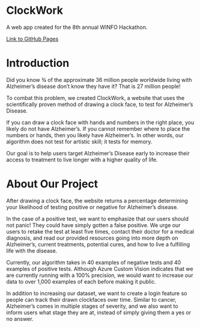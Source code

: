 # ClockWork

A web app created for the 8th annual WINFO Hackathon.

[Link to GitHub Pages](https://locksleylk.github.io/winfoHackathon2020/index.html)

# Introduction

Did you know ¾ of the approximate 36 million people worldwide living with Alzheimer’s disease don’t know they have it? That is 27 million people!

To combat this problem, we created ClockWork, a website that uses the scientifically proven method of drawing a clock face, to test for Alzheimer’s Disease. 

If you can draw a clock face with hands and numbers in the right place, you likely do not have Alzheimer’s. If you cannot remember where to place the numbers or hands, then you likely have Alzheimer’s. In other words, our algorithm does not test for artistic skill; it tests for memory. 

Our goal is to help users target Alzheimer’s Disease early to increase their access to treatment to live longer with a higher quality of life.

# About Our Project

After drawing a clock face, the website returns a percentage determining your likelihood of testing positive or negative for Alzheimer’s disease.

In the case of a positive test, we want to emphasize that our users should not panic! They could have simply gotten a false positive. We urge our users to retake the test at least five times, contact their doctor for a medical diagnosis, and read our provided resources going into more depth on Alzheimer’s, current treatments, potential cures, and how to live a fulfilling life with the disease.

Currently, our algorithm takes in 40 examples of negative tests and 40 examples of positive tests. Although Azure Custom Vision indicates that we are currently running with a 100% precision, we would want to increase our data to over 1,000 examples of each before making it public.

In addition to increasing our dataset, we want to create a login feature so people can track their drawn clockfaces over time. Similar to cancer, Alzheimer’s comes in multiple stages of severity, and we also want to inform users what stage they are at, instead of simply giving them a yes or no answer.

